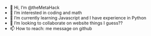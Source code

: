 - 👋 Hi, I’m @theMetaHack
- 👀 I’m interested in coding and math
- 🌱 I’m currently learning Javascript and I have experience in Python
- 💞️ I’m looking to collaborate on website things I guess??
- 📫 How to reach: me message on github

<!---
theMetaHack/theMetaHack is a ✨ special ✨ repository because its `README.md` (this file) appears on your GitHub profile.
You can click the Preview link to take a look at your changes.
--->
